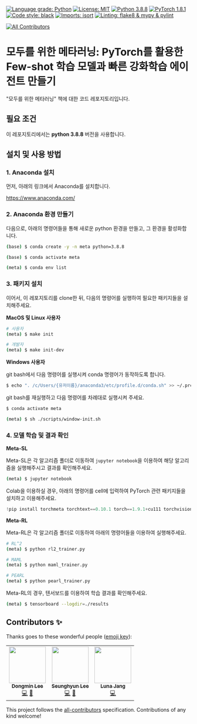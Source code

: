 [![Language grade: Python](https://img.shields.io/lgtm/grade/python/g/dongminlee94/meta-learning-for-everyone.svg?logo=lgtm&logoWidth=18)](https://lgtm.com/projects/g/dongminlee94/meta-learning-for-everyone/context:python)
[![License: MIT](https://img.shields.io/badge/License-MIT-green.svg)](https://opensource.org/licenses/MIT)
[![Python 3.8.8](https://img.shields.io/badge/python-3.8.8-blue.svg)](https://www.python.org/downloads/release/python-388/)
[![PyTorch 1.8.1](https://img.shields.io/badge/pytorch-1.8.1-red.svg)](https://pytorch.org/blog/pytorch-1.8-released/)
[![Code style: black](https://img.shields.io/badge/code%20style-black-000000.svg)](https://github.com/psf/black)
[![Imports: isort](https://img.shields.io/badge/imports-isort-white)](https://pycqa.github.io/isort/)
[![Linting: flake8 & mypy & pylint](https://img.shields.io/badge/linting-flake8%20%26%20mypy%20%26%20pylint-deepblue)](https://pypi.org/project/pytest-pylint/)
<!-- ALL-CONTRIBUTORS-BADGE:START - Do not remove or modify this section -->
[![All Contributors](https://img.shields.io/badge/all_contributors-3-orange.svg?style=flat-square)](#contributors-)
<!-- ALL-CONTRIBUTORS-BADGE:END -->

# 모두를 위한 메타러닝: PyTorch를 활용한 Few-shot 학습 모델과 빠른 강화학습 에이전트 만들기

"모두를 위한 메타러닝" 책에 대한 코드 레포지토리입니다.

## 필요 조건

이 레포지토리에서는 **python 3.8.8** 버전을 사용합니다.

## 설치 및 사용 방법

### 1. Anaconda 설치

먼저, 아래의 링크에서 Anaconda를 설치합니다.

https://www.anaconda.com/

### 2. Anaconda 환경 만들기

다음으로, 아래의 명령어들을 통해 새로운 python 환경을 만들고, 그 환경을 활성화합니다.

```bash
(base) $ conda create -y -n meta python=3.8.8

(base) $ conda activate meta

(meta) $ conda env list
```

### 3. 패키지 설치

이어서, 이 레포지토리를 clone한 뒤, 다음의 명령어를 실행하여 필요한 패키지들을 설치해주세요.

**MacOS 및 Linux 사용자**

```bash
# 사용자
(meta) $ make init

# 개발자
(meta) $ make init-dev
```

**Windows 사용자**

git bash에서 다음 명령어를 실행시켜 conda 명령어가 동작하도록 합니다.

```bash
$ echo ". /c/Users/{유저이름}/anaconda3/etc/profile.d/conda.sh" >> ~/.profile
```

git bash를 재실행하고 다음 명령어를 차례대로 실행시켜 주세요.

```bash
$ conda activate meta

(meta) $ sh ./scripts/window-init.sh
```

### 4. 모델 학습 및 결과 확인

**Meta-SL**

Meta-SL은 각 알고리즘 폴더로 이동하여 `jupyter notebook`을 이용하여 해당 알고리즘을 실행해주시고 결과를 확인해주세요.

```bash
(meta) $ jupyter notebook
```

Colab을 이용하실 경우, 아래의 명령어를 cell에 입력하여 PyTorch 관련 패키지들을 설치하고 이용해주세요.

```python
!pip install torchmeta torchtext==0.10.1 torch==1.9.1+cu111 torchvision==0.10.1+cu111 torchaudio==0.9.1 -f https://download.pytorch.org/whl/torch_stable.html
```

**Meta-RL**

Meta-RL은 각 알고리즘 폴더로 이동하여 아래의 명령어들을 이용하여 실행해주세요.

```bash
# RL^2
(meta) $ python rl2_trainer.py

# MAML
(meta) $ python maml_trainer.py

# PEARL
(meta) $ python pearl_trainer.py
```

Meta-RL의 경우, 텐서보드를 이용하여 학습 결과를 확인해주세요.

```bash
(meta) $ tensorboard --logdir=./results
```

## Contributors ✨

Thanks goes to these wonderful people ([emoji key](https://allcontributors.org/docs/en/emoji-key)):

<!-- ALL-CONTRIBUTORS-LIST:START - Do not remove or modify this section -->
<!-- prettier-ignore-start -->
<!-- markdownlint-disable -->
<table>
  <tr>
    <td align="center"><a href="https://github.com/dongminlee94/"><img src="https://avatars.githubusercontent.com/u/29733842?v=4?s=100" width="100px;" alt=""/><br /><sub><b>Dongmin Lee</b></sub></a><br /><a href="https://github.com/dongminlee94/meta-learning-for-everyone/commits?author=dongminlee94" title="Code">💻</a> <a href="https://github.com/dongminlee94/meta-learning-for-everyone/commits?author=dongminlee94" title="Documentation">📖</a></td>
    <td align="center"><a href="https://github.com/Clyde21c/"><img src="https://avatars.githubusercontent.com/u/35162035?v=4?s=100" width="100px;" alt=""/><br /><sub><b>Seunghyun Lee</b></sub></a><br /><a href="https://github.com/dongminlee94/meta-learning-for-everyone/commits?author=Clyde21c" title="Code">💻</a> <a href="https://github.com/dongminlee94/meta-learning-for-everyone/commits?author=Clyde21c" title="Documentation">📖</a></td>
    <td align="center"><a href="https://github.com/LunaJang"><img src="https://avatars.githubusercontent.com/u/25239851?v=4?s=100" width="100px;" alt=""/><br /><sub><b>Luna Jang</b></sub></a><br /><a href="https://github.com/dongminlee94/meta-learning-for-everyone/commits?author=LunaJang" title="Code">💻</a></td>
  </tr>
</table>

<!-- markdownlint-restore -->
<!-- prettier-ignore-end -->

<!-- ALL-CONTRIBUTORS-LIST:END -->

This project follows the [all-contributors](https://github.com/all-contributors/all-contributors) specification. Contributions of any kind welcome!
